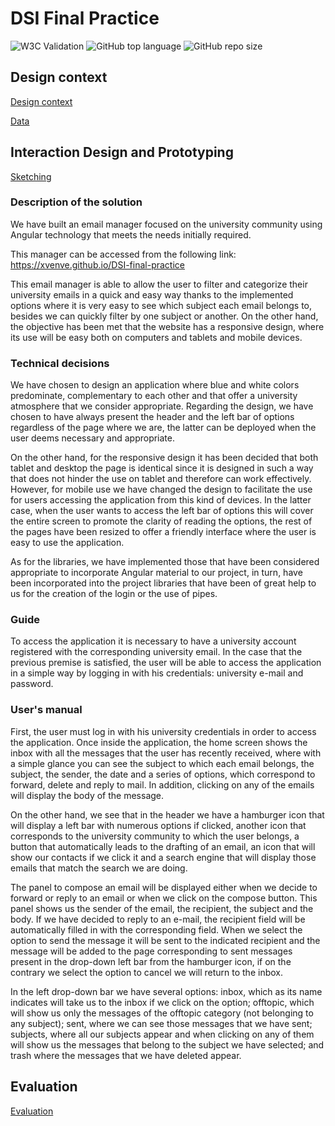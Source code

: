 # DSI Final Practice

![W3C Validation](https://img.shields.io/w3c-validation/html?preset=HTML%2C%20SVG%201.1%2C%20MathML%203.0&targetUrl=https%3A%2F%2Fxvenve.github.io%2FDSI-final-practice%2F)
![GitHub top language](https://img.shields.io/github/languages/top/xVenve/DSI-final-practice)
![GitHub repo size](https://img.shields.io/github/repo-size/xVenve/DSI-final-practice)

## Design context

[Design context](https://drive.google.com/file/d/1Aa4cbZfpO1osxMn4k8YKm4x7W5krbPti/view?usp=sharing)

[Data](https://drive.google.com/file/d/1AhAIN87XHR4xyovGKY25Dh8Cj24W5DMm/view?usp=sharing)

## Interaction Design and Prototyping

[Sketching](https://drive.google.com/file/d/1AnLOFgu5l5wU3eUZZ9qWRzP8p1Y0laGo/view?usp=sharing)

### Description of the solution

We have built an email manager focused on the university community using Angular technology that meets the needs initially required.

This manager can be accessed from the following link: <https://xvenve.github.io/DSI-final-practice>

This email manager is able to allow the user to filter and categorize their university emails in a quick and easy way thanks to the implemented options where it is very easy to see which subject each email belongs to, besides we can quickly filter by one subject or another.
On the other hand, the objective has been met that the website has a responsive design, where its use will be easy both on computers and tablets and mobile devices.

### Technical decisions

We have chosen to design an application where blue and white colors predominate, complementary to each other and that offer a university atmosphere that we consider appropriate. Regarding the design, we have chosen to have always present the header and the left bar of options regardless of the page where we are, the latter can be deployed when the user deems necessary and appropriate.

On the other hand, for the responsive design it has been decided that both tablet and desktop the page is identical since it is designed in such a way that does not hinder the use on tablet and therefore can work effectively. However, for mobile use we have changed the design to facilitate the use for users accessing the application from this kind of devices. In the latter case, when the user wants to access the left bar of options this will cover the entire screen to promote the clarity of reading the options, the rest of the pages have been resized to offer a friendly interface where the user is easy to use the application.

As for the libraries, we have implemented those that have been considered appropriate to incorporate Angular material to our project, in turn, have been incorporated into the project libraries that have been of great help to us for the creation of the login or the use of pipes.

### Guide

To access the application it is necessary to have a university account registered with the corresponding university email. In the case that the previous premise is satisfied, the user will be able to access the application in a simple way by logging in with his credentials: university e-mail and password.

### User's manual

First, the user must log in with his university credentials in order to access the application.
Once inside the application, the home screen shows the inbox with all the messages that the user has recently received, where with a simple glance you can see the subject to which each email belongs, the subject, the sender, the date and a series of options, which correspond to forward, delete and reply to mail. In addition, clicking on any of the emails will display the body of the message.

On the other hand, we see that in the header we have a hamburger icon that will display a left bar with numerous options if clicked, another icon that corresponds to the university community to which the user belongs, a button that automatically leads to the drafting of an email, an icon that will show our contacts if we click it and a search engine that will display those emails that match the search we are doing.

The panel to compose an email will be displayed either when we decide to forward or reply to an email or when we click on the compose button. This panel shows us the sender of the email, the recipient, the subject and the body. If we have decided to reply to an e-mail, the recipient field will be automatically filled in with the corresponding field. When we select the option to send the message it will be sent to the indicated recipient and the message will be added to the page corresponding to sent messages present in the drop-down left bar from the hamburger icon, if on the contrary we select the option to cancel we will return to the inbox.

In the left drop-down bar we have several options: inbox, which as its name indicates will take us to the inbox if we click on the option; offtopic, which will show us only the messages of the offtopic category (not belonging to any subject); sent, where we can see those messages that we have sent; subjects, where all our subjects appear and when clicking on any of them will show us the messages that belong to the subject we have selected; and trash where the messages that we have deleted appear.

## Evaluation

[Evaluation](https://drive.google.com/file/d/1Aq38RFW3AfW57sq26vZglfcV3bnMdT82/view?usp=sharing)


